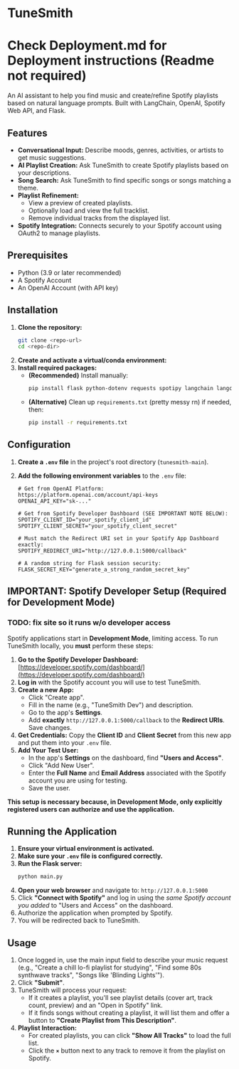 # TuneSmith
# Check Deployment.md for Deployment instructions (Readme not required)

An AI assistant to help you find music and create/refine Spotify playlists based on natural language prompts. Built with LangChain, OpenAI, Spotify Web API, and Flask.

## Features

*   **Conversational Input:** Describe moods, genres, activities, or artists to get music suggestions.
*   **AI Playlist Creation:** Ask TuneSmith to create Spotify playlists based on your descriptions.
*   **Song Search:** Ask TuneSmith to find specific songs or songs matching a theme.
*   **Playlist Refinement:**
    *   View a preview of created playlists.
    *   Optionally load and view the full tracklist.
    *   Remove individual tracks from the displayed list.
*   **Spotify Integration:** Connects securely to your Spotify account using OAuth2 to manage playlists.

## Prerequisites

*   Python (3.9 or later recommended)
*   A Spotify Account
*   An OpenAI Account (with API key)

## Installation

1.  **Clone the repository:**
    ```bash
    git clone <repo-url>
    cd <repo-dir>
    ```
2.  **Create and activate a virtual/conda environment:**
3.  **Install required packages:**
    *   **(Recommended)** Install manually:
        ```bash
        pip install flask python-dotenv requests spotipy langchain langchain-openai langchain-core pydantic Flask-Session
        ```
    *   **(Alternative)** Clean up `requirements.txt` (pretty messy rn) if needed, then:
        ```bash
        pip install -r requirements.txt
        ```
## Configuration

1.  **Create a `.env` file** in the project's root directory (`tunesmith-main`).
2.  **Add the following environment variables** to the `.env` file:

    ```dotenv
    # Get from OpenAI Platform: https://platform.openai.com/account/api-keys
    OPENAI_API_KEY="sk-..."

    # Get from Spotify Developer Dashboard (SEE IMPORTANT NOTE BELOW):
    SPOTIFY_CLIENT_ID="your_spotify_client_id"
    SPOTIFY_CLIENT_SECRET="your_spotify_client_secret"

    # Must match the Redirect URI set in your Spotify App Dashboard exactly:
    SPOTIFY_REDIRECT_URI="http://127.0.0.1:5000/callback"

    # A random string for Flask session security:
    FLASK_SECRET_KEY="generate_a_strong_random_secret_key"
    ```

## IMPORTANT: Spotify Developer Setup (Required for Development Mode)
### TODO: fix site so it runs w/o developer access 
Spotify applications start in **Development Mode**, limiting access. To run TuneSmith locally, you **must** perform these steps:

1.  **Go to the Spotify Developer Dashboard:** [https://developer.spotify.com/dashboard/](https://developer.spotify.com/dashboard/)
2.  **Log in** with the Spotify account you will use to test TuneSmith.
3.  **Create a new App:**
    *   Click "Create app".
    *   Fill in the name (e.g., "TuneSmith Dev") and description.
    *   Go to the app's **Settings**.
    *   Add **exactly** `http://127.0.0.1:5000/callback` to the **Redirect URIs**. Save changes.
4.  **Get Credentials:** Copy the **Client ID** and **Client Secret** from this new app and put them into your `.env` file.
5.  **Add Your Test User:**
    *   In the app's **Settings** on the dashboard, find **"Users and Access"**.
    *   Click "Add New User".
    *   Enter the **Full Name** and **Email Address** associated with the Spotify account you are using for testing.
    *   Save the user.

**This setup is necessary because, in Development Mode, only explicitly registered users can authorize and use the application.**

## Running the Application

1.  **Ensure your virtual environment is activated.**
2.  **Make sure your `.env` file is configured correctly.**
3.  **Run the Flask server:**
    ```bash
    python main.py
    ```
4.  **Open your web browser** and navigate to: `http://127.0.0.1:5000`
5.  Click **"Connect with Spotify"** and log in using the *same Spotify account you added* to "Users and Access" on the dashboard.
6.  Authorize the application when prompted by Spotify.
7.  You will be redirected back to TuneSmith.

## Usage

1.  Once logged in, use the main input field to describe your music request (e.g., "Create a chill lo-fi playlist for studying", "Find some 80s synthwave tracks", "Songs like 'Blinding Lights'").
2.  Click **"Submit"**.
3.  TuneSmith will process your request:
    *   If it creates a playlist, you'll see playlist details (cover art, track count, preview) and an "Open in Spotify" link.
    *   If it finds songs without creating a playlist, it will list them and offer a button to **"Create Playlist from This Description"**.
4.  **Playlist Interaction:**
    *   For created playlists, you can click **"Show All Tracks"** to load the full list.
    *   Click the **`×`** button next to any track to remove it from the playlist on Spotify.

